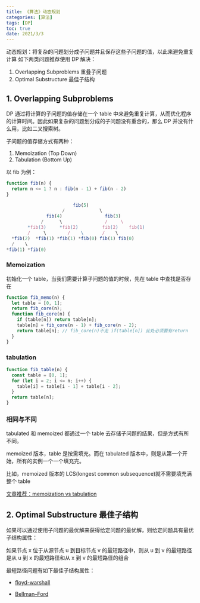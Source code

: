 ```yaml
---
title: 《算法》动态规划
categories: [算法]
tags: [DP]
toc: true
date: 2021/3/3
---
```


动态规划：将复杂的问题划分成子问题并且保存这些子问题的值，以此来避免重复计算
如下两类问题推荐使用 DP 解决：

1. Overlapping Subproblems 重叠子问题
2. Optimal Substructure 最佳子结构

## 1. Overlapping Subproblems

DP 通过将计算的子问题的值存储在一个 table 中来避免重复计算，从而优化程序的计算时间。因此如果复杂的问题划分成的子问题没有重合的，那么 DP 并没有什么用，比如二叉搜索树。

子问题的值存储方式有两种：

1. Memoization (Top Down)
2. Tabulation (Bottom Up)

以 fib 为例：

```js
function fib(n) {
  return n <= 1 ? n : fib(n - 1) + fib(n - 2)
}

                         fib(5)
                     /             \
               fib(4)                fib(3)
             /      \                /     \
        *fib(3)     *fib(2)         fib(2)    fib(1)
        /     \        /    \       /    \
  *fib(2)  *fib(1) *fib(1) *fib(0) fib(1) fib(0)
  /    \
*fib(1) *fib(0)
```

### Memoization

初始化一个 table，当我们需要计算子问题的值的时候，先在 table 中查找是否存在

```js
function fib_memo(n) {
  let table = [0, 1];
  return fib_core(n);
  function fib_core(n) {
    if (table[n]) return table[n];
    table[n] = fib_core(n - 1) + fib_core(n - 2);
    return table[n]; // fib_core(n)不走 if(table[n]) 此处必须要有return
  }
}
```

### tabulation

```js
function fib_table(n) {
  const table = [0, 1];
  for (let i = 2; i <= n; i++) {
    table[i] = table[i - 1] + table[i - 2];
  }
  return table[n];
}
```

### 相同与不同

tabulated 和 memoized 都通过一个 table 去存储子问题的结果，但是方式有所不同。

memoized 版本，table 是按需填充。而在 tabulated 版本中，则是从第一个开始，所有的实例一个一个填充完。

比如，memoized 版本的 LCS(longest common subsequence)就不需要填充满整个 table

[文章推荐：memoization vs tabulation](https://programming.guide/dynamic-programming-vs-memoization-vs-tabulation.html)

## 2. Optimal Substructure 最佳子结构

如果可以通过使用子问题的最优解来获得给定问题的最优解，则给定问题具有最优子结构属性：

如果节点 x 位于从源节点 u 到目标节点 v 的最短路径中，则从 u 到 v 的最短路径是从 u 到 x 的最短路径和从 x 到 v 的最短路径的组合

最短路径问题有如下最佳子结构属性：

- [floyd-warshall](https://www.geeksforgeeks.org/floyd-warshall-algorithm-dp-16/)

- [Bellman–Ford](https://www.geeksforgeeks.org/dynamic-programming-set-23-bellman-ford-algorithm/)
